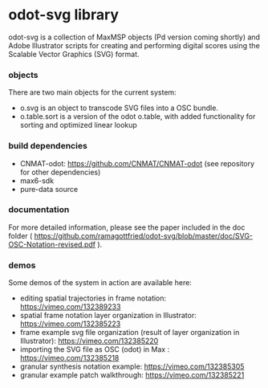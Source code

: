 # odot-svg library
odot-svg is a collection of MaxMSP objects (Pd version coming shortly) and Adobe Illustrator scripts for creating and performing digital scores using the Scalable Vector Graphics (SVG) format.

### objects
There are two main objects for the current system:
* o.svg is an object to transcode SVG files into a OSC bundle.
* o.table.sort is a version of the odot o.table, with added functionality for sorting and optimized linear lookup

### build dependencies
* CNMAT-odot: https://github.com/CNMAT/CNMAT-odot (see repository for other dependencies)
* max6-sdk
* pure-data source

### documentation
For more detailed information, please see the paper included in the doc folder
( https://github.com/ramagottfried/odot-svg/blob/master/doc/SVG-OSC-Notation-revised.pdf ).

### demos
Some demos of the system in action are available here:
* editing spatial trajectories in frame notation: https://vimeo.com/132389233
* spatial frame notation layer organization in Illustrator: https://vimeo.com/132385223
* frame example svg file organization (result of layer organization in Illustrator): https://vimeo.com/132385220
* importing the SVG file as OSC (odot) in Max : https://vimeo.com/132385218
* granular synthesis notation example: https://vimeo.com/132385305
* granular example patch walkthrough: https://vimeo.com/132385221
